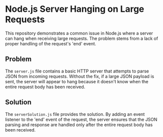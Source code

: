 # Node.js Server Hanging on Large Requests

This repository demonstrates a common issue in Node.js where a server can hang when receiving large requests.  The problem stems from a lack of proper handling of the request's 'end' event.

## Problem

The `server.js` file contains a basic HTTP server that attempts to parse JSON from incoming requests.  Without the fix, if a large JSON payload is sent, the server will appear to hang because it doesn't know when the entire request body has been received.

## Solution

The `serverSolution.js` file provides the solution.  By adding an event listener to the 'end' event of the request, the server ensures that the JSON parsing and response are handled only after the entire request body has been received.